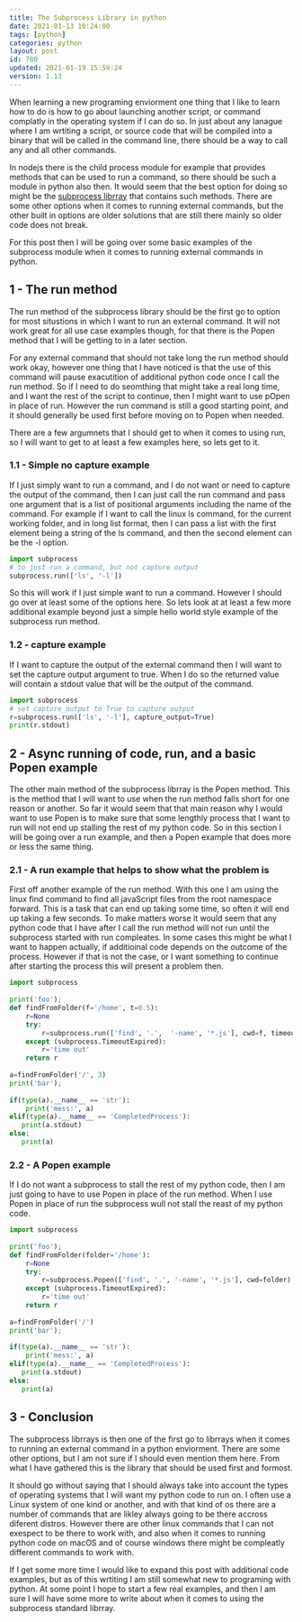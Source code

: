 ```yaml
---
title: The Subprocess Library in python
date: 2021-01-13 16:24:00
tags: [python]
categories: python
layout: post
id: 780
updated: 2021-01-19 15:59:24
version: 1.13
---
```


When learning a new programing enviorment one thing that I like to learn how to do is how to go about launching another script, or command complatly in the operating system if I can do so. In just about any lanague where I am wrtiting a script, or source code that will be compiled into a binary that will be called in the command line, there should be a way to call any and all other commands.

In nodejs there is the child process module for example that provides methods that can be used to run a command, so there should be such a module in python also then. It would seem that the best option for doing so might be the [subprocess librray](https://docs.python.org/3.7/library/subprocess.html) that contains such methods. There are some other options when it comes to running external commands, but the other built in options are older solutions that are still there mainly so older code does not break.

For this post then I will be going over some basic examples of the subprocess module when it comes to running external commands in python.

<!-- more -->

## 1 - The run method

The run method of the subprocess library should be the first go to option for most situstions in which I want to run an external command. It will not work great for all use case examples though, for that there is the Popen method that I will be getting to in a later section.

For any external command that should not take long the run method should work okay, however one thing that I have noticed is that the use of this command will pause exacutition of additional python code once I call the run method. So if I need to do seomthing that might take a real long time, and I want the rest of the script to continue, then I might want to use pOpen in place of run. However the run command is still a good starting point, and it should generally be used first before moving on to Popen when needed.

There are a few argumnets that I should get to when it comes to using run, so I will want to get to at least a few examples here, so lets get to it.

### 1.1 - Simple no capture example

If I just simply want to run a command, and I do not want or need to capture the output of the command, then I can just call the run command and pass one argument that is a list of positional arguments including the name of the command. For example if I want to call the linux ls command, for the current working folder, and in long list format, then I can pass a list with the first element being a string of the ls command, and then the second element can be the -l option.

```python
import subprocess
# to just run a command, but not capture output
subprocess.run(['ls', '-l'])
```

So this will work if I just simple want to run a command. However I should go over at least some of the options here. So lets look at at least a few more additional example beyond just a simple hello world style example of the subprocess run method.


### 1.2 - capture example 

If I want to capture the output of the external command then I will want to set the capture output argument to true. When I do so the returned value will contain a stdout value that will be the output of the command.

```python
import subprocess
# set capture_output to True to capture output
r=subprocess.run(['ls', '-l'], capture_output=True)
print(r.stdout)
```

## 2 - Async running of code, run, and a basic Popen example

The other main method of the subprocess librray is the Popen method. This is the method that I will want to use when the run method falls short for one reason or another. So far it would seem that that main reason why I would want to use Popen is to make sure that some lengthly process that I want to run will not end up stalling the rest of my python code. So in this section I will be going over a run example, and then a Popen example that does more or less the same thing.

### 2.1 - A run example that helps to show what the problem is

First off another example of the run method. With this one I am using the linux find command to find all javaScript files from the root namespace forward. This is a task that can end up taking some time, so often it will end up taking a few seconds. To make matters worse it would seem that any python code that I have after I call the run method will not run until the subprocess started with run compleates. In some cases this might be what I want to happen actually, if additioinal code depends on the outcome of the process. However if that is not the case, or I want something to continue after starting the process this will present a problem then.

```python
import subprocess
 
print('foo');
def findFromFolder(f='/home', t=0.5):
    r=None
    try:
        r=subprocess.run(['find', '.',  '-name', '*.js'], cwd=f, timeout=t, capture_output=True)
    except (subprocess.TimeoutExpired):
        r='time out'
    return r
 
a=findFromFolder('/', 3)
print('bar');
 
if(type(a).__name__ == 'str'):
    print('mess:', a)
elif(type(a).__name__ == 'CompletedProcess'):
   print(a.stdout)
else:
   print(a)
```

### 2.2 - A Popen example

If I do not want a subprocess to stall the rest of my python code, then I am just going to have to use Popen in place of the run method. When I use Popen in place of run the subprocess wull not stall the reast of my python code.

```python
import subprocess
 
print('foo');
def findFromFolder(folder='/home'):
    r=None
    try:
        r=subprocess.Popen(['find', '.', '-name', '*.js'], cwd=folder)
    except (subprocess.TimeoutExpired):
        r='time out'
    return r
 
a=findFromFolder('/')
print('bar');
 
if(type(a).__name__ == 'str'):
    print('mess:', a)
elif(type(a).__name__ == 'CompletedProcess'):
   print(a.stdout)
else:
   print(a)
```

## 3 - Conclusion

The subprocess librrays is then one of the first go to librrays when it comes to running an external command in a python enviorment. There are some other options, but I am not sure if I should even mention them here. From what I have gathered this is the library that should be used first and formost.

It should go without saying that I should always take into account the types of operating systems that I will want my python code to run on. I often use a Linux system of one kind or another, and with that kind of os there are a number of commands that are likley always going to be there accross diferent distros. However there are other linux commands that I can not exespect to be there to work with, and also when it comes to running python code on macOS and of course windows there might be compleatly different commands to work with.

If I get some more time I would like to expand this post with additional code examples, but as of this wrtiting I am still somewhat new to programing with python. At some point I hope to start a few real examples, and then I am sure I will have some more to write about when it comes to using the subprocess standard librray.